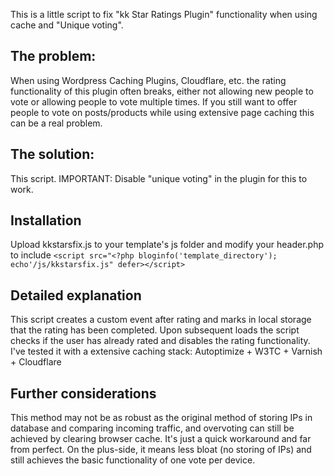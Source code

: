 This is a little script to fix "kk Star Ratings Plugin" functionality when using cache and "Unique voting".

## The problem:
When using Wordpress Caching Plugins, Cloudflare, etc. the rating functionality of this plugin often breaks, either not allowing new people to vote or allowing people to vote multiple times. If you still want to offer people to vote on posts/products while using extensive page caching this can be a real problem.

## The solution:
This script.
IMPORTANT: Disable "unique voting" in the plugin for this to work.

## Installation
Upload kkstarsfix.js to your template's js folder and modify your header.php to include ```<script src="<?php bloginfo('template_directory'); echo'/js/kkstarsfix.js" defer></script>```

## Detailed explanation
This script creates a custom event after rating and marks in local storage that the rating has been completed. Upon subsequent loads the script checks if the user has already rated and disables the rating functionality. I've tested it with a extensive caching stack: Autoptimize + W3TC + Varnish + Cloudflare 

## Further considerations
This method may not be as robust as the original method of storing IPs in database and comparing incoming traffic, and overvoting can still be achieved by clearing browser cache. It's just a quick workaround and far from perfect. On the plus-side, it means less bloat (no storing of IPs) and still achieves the basic functionality of one vote per device.
